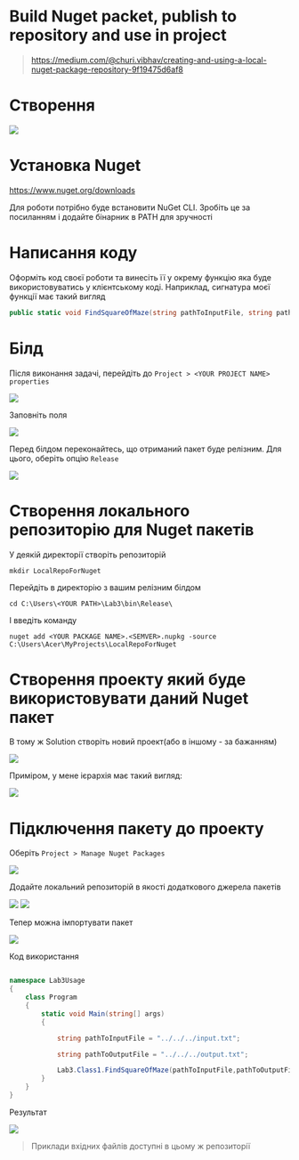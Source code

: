 # Build Nuget packet, publish to repository and use in project


>https://medium.com/@churi.vibhav/creating-and-using-a-local-nuget-package-repository-9f19475d6af8




# Створення 


<img src="./assets/Pasted image 20230927014234.png">


# Установка Nuget

https://www.nuget.org/downloads

Для роботи потрібно буде встановити NuGet CLI. Зробіть це за посиланням і додайте бінарник в PATH для зручності

# Написання коду


Оформіть код своєї роботи та винесіть її у окрему функцію яка буде використовуватись у клієнтському коді. Наприклад, сигнатура моєї функції має такий вигляд


```csharp
public static void FindSquareOfMaze(string pathToInputFile, string pathToOutputFile)
```


# Білд


Після виконання задачі, перейдіть до `Project > <YOUR PROJECT NAME> properties`

<img src="./assets/Pasted image 20230927014536.png">


Заповніть поля

<img src="./assets/Pasted image 20230927014814.png">


Перед білдом переконайтесь, що отриманий пакет буде релізним. Для цього, оберіть опцію `Release`

<img src="./assets/Pasted image 20230927015013.png">


# Створення локального репозиторію для Nuget пакетів

У деякій директорії створіть репозиторій

```shell
mkdir LocalRepoForNuget
```

Перейдіть в директорію з вашим релізним білдом

```shell
cd C:\Users\<YOUR PATH>\Lab3\bin\Release\
```

І введіть команду

```shell
nuget add <YOUR PACKAGE NAME>.<SEMVER>.nupkg -source C:\Users\Acer\MyProjects\LocalRepoForNuget
```



# Створення проекту який буде використовувати даний Nuget пакет


В тому ж Solution створіть новий проект(або в іншому - за бажанням)


<img src="./assets/Pasted image 20230927015415.png">

Приміром, у мене ієрархія має такий вигляд:

<img src="./assets/Pasted image 20230927015500.png">


# Підключення пакету до проекту


Оберіть `Project > Manage Nuget Packages`


<img src="./assets/Pasted image 20230927015622.png">

Додайте локальний репозиторій в якості додаткового джерела пакетів


<img src="./assets/Pasted image 20230927015720.png">

<img src="./assets/Pasted image 20230927015732.png">

Тепер можна імпортувати пакет


<img src="./assets/Pasted image 20230927015803.png">

Код використання

```csharp

namespace Lab3Usage
{
    class Program
    {
        static void Main(string[] args)
        {

            string pathToInputFile = "../../../input.txt";

            string pathToOutputFile = "../../../output.txt";

            Lab3.Class1.FindSquareOfMaze(pathToInputFile,pathToOutputFile);
        }
    }
}

```


Результат


<img src="./assets/Pasted image 20230927015903.png">


>Приклади вхідних файлів доступні в цьому ж репозиторії


